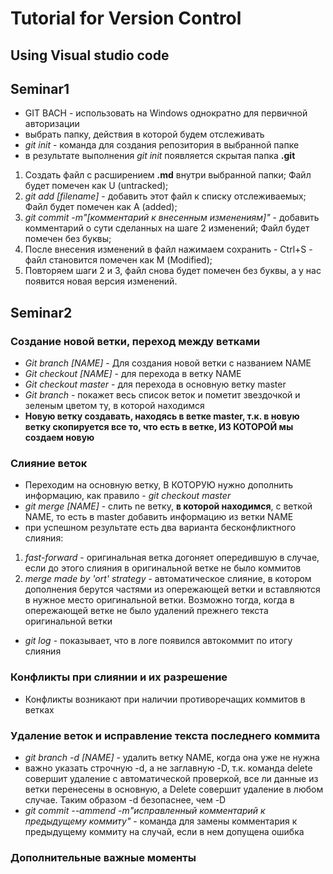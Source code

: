 # Tutorial for Version Control
## Using Visual studio code

## Seminar1
* GIT BACH - использовать на Windows однократно для первичной авторизации
* выбрать папку, действия в которой будем отслеживать
* *git init* - команда для создания репозитория в выбранной папке
* в результате выполнения *git init* появляется скрытая папка **.git**

1. Создать файл с расширением **.md** внутри выбранной папки;
Файл будет помечен как U (untracked);
2. *git add [filename]* - добавить этот файл к списку отслеживаемых;
Файл будет помечен как A (added);
3. *git commit -m"[комментарий к внесенным изменениям]"* - добавить комментарий о сути сделанных на шаге 2 изменений;
Файл будет помечен без буквы;
4. После внесения изменений в файл нажимаем сохранить - Ctrl+S - файл становится помечен как М (Modified);
5. Повторяем шаги 2 и 3, файл снова будет помечен без буквы, а у нас появится новая версия изменений.

## Seminar2
### Создание новой ветки, переход между ветками
* *Git branch [NAME]* - Для создания новой ветки с названием NAME
* *Git checkout [NAME]* - для перехода в ветку NAME
* *Git checkout master* - для перехода в основную ветку master
* *Git branch* - покажет весь список веток и пометит звездочкой и зеленым цветом ту, в которой находимся
* __Новую ветку создавать, находясь в ветке master, т.к. в новую ветку скопируется все то, что есть в ветке, ИЗ КОТОРОЙ мы создаем новую__
### Слияние веток 
* Переходим на основную ветку, В КОТОРУЮ нужно дополнить информацию, как правило - *git checkout master*
* *git merge [NAME]* - слить ne ветку, __в которой находимся__, с веткой NAME, то есть в master добавить информацию из ветки NAME
* при успешном результате есть два варианта бесконфликтного слияния:
1. *fast-forward* - оригинальная ветка догоняет опередившую в случае, если до этого слияния в оригинальной ветке не было коммитов
2. *merge made by 'ort' strategy* - автоматическое слияние, в котором дополнения берутся частями из опережающей ветки и вставляются в нужное место оригинальной ветки. Возможно тогда, когда в опережающей ветке не было удалений прежнего текста оригинальной ветки
* *git log* - показывает, что в логе появился автокоммит по итогу слияния
### Конфликты при слиянии и их разрешение
* Конфликты возникают при наличии противоречащих коммитов в ветках
### Удаление веток и исправление текста последнего коммита
* *git branch -d [NAME]* - удалить ветку NAME, когда она уже не нужна
* важно указать строчную -d, а не заглавную -D, т.к. команда delete совершит удаление с автоматической проверкой, все ли данные из ветки перенесены в основную, а Delete совершит удаление в любом случае. Таким образом -d безопаснее, чем -D
* *git commit --ammend -m"исправленный комментарий к предыдущему коммиту"* - команда для замены комментария к предыдущему коммиту на случай, если в нем допущена ошибка
### Дополнительные важные моменты
